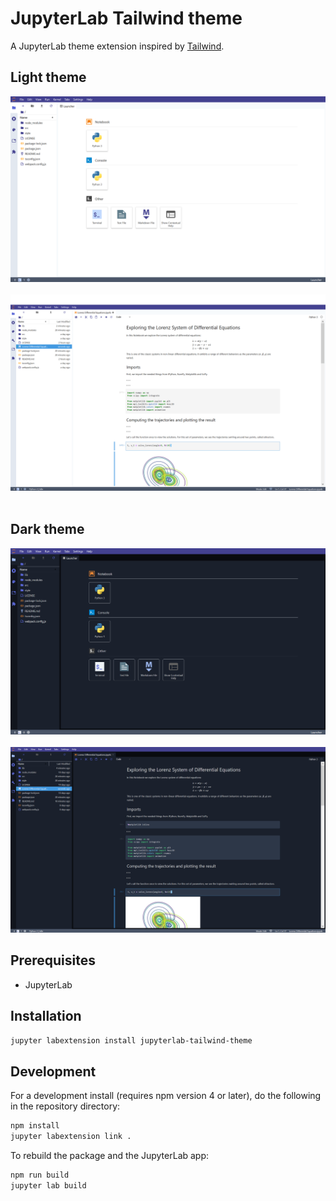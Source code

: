 # JupyterLab Tailwind theme

A JupyterLab theme extension inspired by [Tailwind](https://tailwindcss.com/).

## Light theme
![](style/images/jupyterlab-tailwind-launcher-screen-light.png)
</br>
</br>
![](style/images/jupyterlab-tailwind-notebook-example-light.png)
</br>
</br>
## Dark theme
![](style/images/jupyterlab-tailwind-launcher-screen-dark.png)
</br>
</br>
![](style/images/jupyterlab-tailwind-notebook-example-dark.png)

## Prerequisites

* JupyterLab

## Installation

```bash
jupyter labextension install jupyterlab-tailwind-theme
```

## Development

For a development install (requires npm version 4 or later), do the following in the repository directory:

```bash
npm install
jupyter labextension link .
```

To rebuild the package and the JupyterLab app:

```bash
npm run build
jupyter lab build
```
